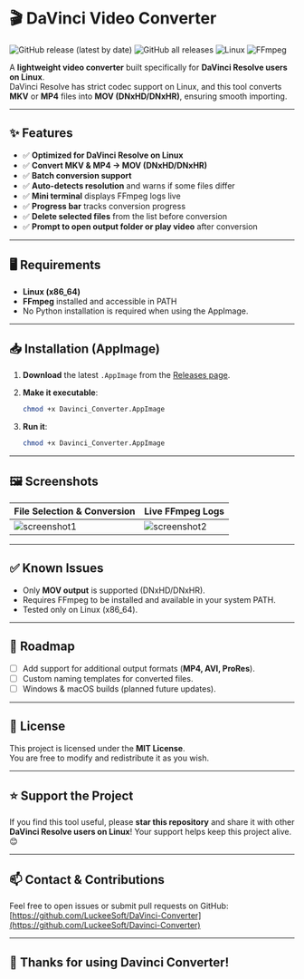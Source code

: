 # 🎬 DaVinci Video Converter

![GitHub release (latest by date)](https://img.shields.io/github/v/release/LuckeeSoft/DaVinci-Converter?style=for-the-badge)
![GitHub all releases](https://img.shields.io/github/downloads/LuckeeSoft/DaVinci-Converter/total?style=for-the-badge)
![Linux](https://img.shields.io/badge/platform-Linux%20x86__64-orange?style=for-the-badge)
![FFmpeg](https://img.shields.io/badge/Requires-FFmpeg-blue?style=for-the-badge)

A **lightweight video converter** built specifically for **DaVinci Resolve users on Linux**.  
DaVinci Resolve has strict codec support on Linux, and this tool converts **MKV** or **MP4** files into **MOV (DNxHD/DNxHR)**, ensuring smooth importing.

---

## ✨ Features

- ✅ **Optimized for DaVinci Resolve on Linux**  
- ✅ **Convert MKV & MP4 → MOV (DNxHD/DNxHR)**  
- ✅ **Batch conversion support**  
- ✅ **Auto-detects resolution** and warns if some files differ  
- ✅ **Mini terminal** displays FFmpeg logs live  
- ✅ **Progress bar** tracks conversion progress  
- ✅ **Delete selected files** from the list before conversion  
- ✅ **Prompt to open output folder or play video** after conversion  

---

## 🖥 Requirements

- **Linux (x86_64)**  
- **FFmpeg** installed and accessible in PATH  
- No Python installation is required when using the AppImage.

---

## 📥 Installation (AppImage)

1. **Download** the latest `.AppImage` from the [Releases page](https://github.com/LuckeeSoft/Davinci-Converter/releases).  
2. **Make it executable**:

   ```bash
   chmod +x Davinci_Converter.AppImage
3. **Run it**:

   ```bash
   chmod +x Davinci_Converter.AppImage

---

## 🖼 Screenshots

| File Selection & Conversion | Live FFmpeg Logs |
|-----------------------------|------------------|
| ![screenshot1](docs/screenshot1.png) | ![screenshot2](docs/screenshot2.png) |

---

## ✅ Known Issues

- Only **MOV output** is supported (DNxHD/DNxHR).  
- Requires FFmpeg to be installed and available in your system PATH.  
- Tested only on Linux (x86_64).

---

## 📌 Roadmap

- [ ] Add support for additional output formats (**MP4, AVI, ProRes**).  
- [ ] Custom naming templates for converted files.  
- [ ] Windows & macOS builds (planned future updates).

---

## 📝 License

This project is licensed under the **MIT License**.  
You are free to modify and redistribute it as you wish.

---

## ⭐ Support the Project

If you find this tool useful, please **star this repository** and share it with other **DaVinci Resolve users on Linux**! Your support helps keep this project alive. 😊

---

## 📫 Contact & Contributions

Feel free to open issues or submit pull requests on GitHub:  
[https://github.com/LuckeeSoft/DaVinci-Converter](https://github.com/LuckeeSoft/Davinci-Converter)

---

## 🙏 Thanks for using Davinci Converter!
